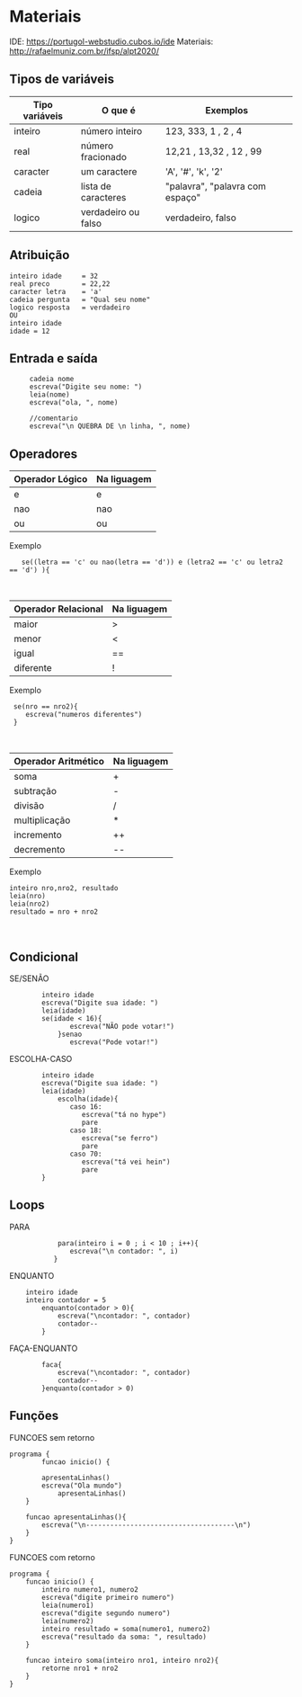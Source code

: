 # Materiais
IDE: https://portugol-webstudio.cubos.io/ide
Materiais: http://rafaelmuniz.com.br/ifsp/alpt2020/

## Tipos de variáveis

Tipo variáveis| O que é               | Exemplos
------------- | -------------         |  -------------
inteiro       | número inteiro        | 123, 333, 1 , 2 , 4 
real          | número fracionado     | 12,21 , 13,32 , 12 , 99
caracter      | um caractere          | 'A', '#', 'k', '2'
cadeia        | lista de caracteres   | "palavra", "palavra com espaço"
logico        | verdadeiro ou falso   |  verdadeiro, falso

## Atribuição
```
inteiro idade     = 32
real preco        = 22,22
caracter letra    = 'a'
cadeia pergunta   = "Qual seu nome"
logico resposta   = verdadeiro
OU
inteiro idade
idade = 12
```

## Entrada e saída

```
     cadeia nome 
     escreva("Digite seu nome: ")
     leia(nome)
     escreva("ola, ", nome)
  
     //comentario
     escreva("\n QUEBRA DE \n linha, ", nome)
```

## Operadores
Operador Lógico | Na liguagem
-------------   | -------------       
e               | e
nao             | nao
ou              | ou

Exemplo
```
   se((letra == 'c' ou nao(letra == 'd')) e (letra2 == 'c' ou letra2 == 'd') ){
```
<br />

Operador Relacional | Na liguagem
-------------       | -------------       
maior               | >
menor               | <
igual               | ==
diferente           | !

Exemplo
```
 se(nro == nro2){ 
 	escreva("numeros diferentes")
 }
```
<br />


Operador Aritmético  | Na liguagem
-------------        | -------------       
soma                 | +
subtração            | -
divisão              | /
multiplicação        | *
incremento           | ++
decremento           | --

Exemplo
```
inteiro nro,nro2, resultado
leia(nro)
leia(nro2)
resultado = nro + nro2
```
<br />

## Condicional

SE/SENÃO 
```
	    inteiro idade 
	    escreva("Digite sua idade: ")
	    leia(idade)
	    se(idade < 16){
               escreva("NÃO pode votar!")
            }senao
               escreva("Pode votar!")
```

ESCOLHA-CASO
```
	    inteiro idade 
	    escreva("Digite sua idade: ")
	    leia(idade)
            escolha(idade){
               caso 16:
                  escreva("tá no hype")
                  pare
               caso 18:
                  escreva("se ferro")
                  pare
               caso 70:
                  escreva("tá vei hein")
                  pare
        }
```

## Loops

PARA
```	 
            para(inteiro i = 0 ; i < 10 ; i++){
               escreva("\n contador: ", i)
           }
```

ENQUANTO
```
	inteiro idade 
	inteiro contador = 5
        enquanto(contador > 0){
            escreva("\ncontador: ", contador)
            contador--
        }
```

FAÇA-ENQUANTO
```
        faca{
            escreva("\ncontador: ", contador)
            contador--
        }enquanto(contador > 0)
```

## Funções 

FUNCOES sem retorno
```
programa {
    	funcao inicio() {
	 
	    apresentaLinhas()
	    escreva("Ola mundo")
            apresentaLinhas()
	}

	funcao apresentaLinhas(){
	    escreva("\n-------------------------------------\n")
	}
}
```

FUNCOES com retorno 
```
programa {
	funcao inicio() {
	    inteiro numero1, numero2
	    escreva("digite primeiro numero")
	    leia(numero1)
	    escreva("digite segundo numero")
	    leia(numero2)
	    inteiro resultado = soma(numero1, numero2)
	    escreva("resultado da soma: ", resultado)
	}
	
	funcao inteiro soma(inteiro nro1, inteiro nro2){
	    retorne nro1 + nro2
	}
}
```
